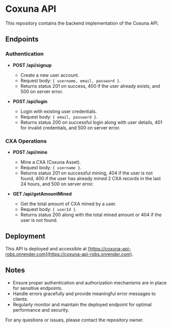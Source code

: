 # Coxuna API

This repository contains the backend implementation of the Coxuna API.

## Endpoints

### Authentication

- **POST /api/signup**
  - Create a new user account.
  - Request body: `{ username, email, password }`.
  - Returns status 201 on success, 400 if the user already exists, and 500 on server error.

- **POST /api/login**
  - Login with existing user credentials.
  - Request body: `{ email, password }`.
  - Returns status 200 on successful login along with user details, 401 for invalid credentials, and 500 on server error.

### CXA Operations

- **POST /api/mine**
  - Mine a CXA (Coxuna Asset).
  - Request body: `{ username }`.
  - Returns status 201 on successful mining, 404 if the user is not found, 400 if the user has already mined 2 CXA records in the last 24 hours, and 500 on server error.

- **GET /api/getAmountMined**
  - Get the total amount of CXA mined by a user.
  - Request body: `{ userId }`.
  - Returns status 200 along with the total mined amount or 404 if the user is not found.

## Deployment

This API is deployed and accessible at [https://coxuna-api-robs.onrender.com](https://coxuna-api-robs.onrender.com).

## Notes

- Ensure proper authentication and authorization mechanisms are in place for sensitive endpoints.
- Handle errors gracefully and provide meaningful error messages to clients.
- Regularly monitor and maintain the deployed endpoint for optimal performance and security.

For any questions or issues, please contact the repository owner.
